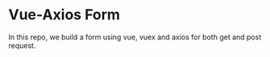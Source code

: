 # **Vue-Axios Form**

In this repo, we build a form using vue, vuex and axios for both get and post request. 

